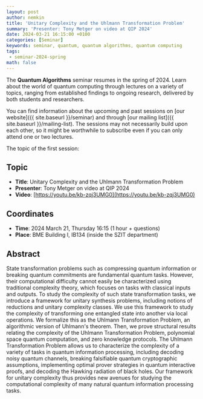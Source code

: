 ```yaml
---
layout: post
author: nemkin
title: 'Unitary Complexity and the Uhlmann Transformation Problem'
summary: 'Presenter: Tony Metger on video at QIP 2024'
date: 2024-03-21 16:15:00 +0100
categories: [Seminar]
keywords: seminar, quantum, quantum algorithms, quantum computing
tags:
 - seminar-2024-spring
math: false
---
```


The **Quantum Algorithms** seminar resumes in the spring of 2024. Learn about the world of quantum computing through lectures on a variety of topics, ranging from established findings to ongoing research, delivered by both students and researchers.

You can find information about the upcoming and past sessions on [our website]({{ site.baseurl }}/seminar) and through [our mailing list]({{ site.baseurl }}/mailing-list). The sessions may not necessarily build upon each other, so it might be worthwhile to subscribe even if you can only attend one or two lectures.

The topic of the first session:

## Topic

- **Title**: Unitary Complexity and the Uhlmann Transformation Problem
- **Presenter**: Tony Metger on video at QIP 2024
- **Video**: [https://youtu.be/kb-zqj3UMG0](https://youtu.be/kb-zqj3UMG0)

## Coordinates

- **Time**: 2024 March 21, Thursday 16:15 (1 hour + questions)
- **Place**: BME Building I, IB134 (inside the SZIT department)

## Abstract

State transformation problems such as compressing quantum information or breaking quantum commitments are fundamental quantum tasks. However, their computational difficulty cannot easily be characterized using traditional complexity theory, which focuses on tasks with classical inputs and outputs.
To study the complexity of such state transformation tasks, we introduce a framework for unitary synthesis problems, including notions of reductions and unitary complexity classes. We use this framework to study the complexity of transforming one entangled state into another via local operations. We formalize this as the Uhlmann Transformation Problem, an algorithmic version of Uhlmann's theorem. Then, we prove structural results relating the complexity of the Uhlmann Transformation Problem, polynomial space quantum computation, and zero knowledge protocols.
The Uhlmann Transformation Problem allows us to characterize the complexity of a variety of tasks in quantum information processing, including decoding noisy quantum channels, breaking falsifiable quantum cryptographic assumptions, implementing optimal prover strategies in quantum interactive proofs, and decoding the Hawking radiation of black holes. Our framework for unitary complexity thus provides new avenues for studying the computational complexity of many natural quantum information processing tasks.
